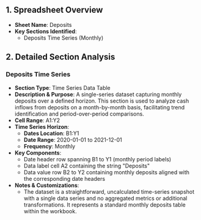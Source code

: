 ## 1. Spreadsheet Overview
- **Sheet Name**: Deposits
- **Key Sections Identified**: 
  - Deposits Time Series (Monthly)

## 2. Detailed Section Analysis

### Deposits Time Series
- **Section Type**: Time Series Data Table
- **Description & Purpose**: A single-series dataset capturing monthly deposits over a defined horizon. This section is used to analyze cash inflows from deposits on a month-by-month basis, facilitating trend identification and period-over-period comparisons.
- **Cell Range**: A1:Y2
- **Time Series Horizon**:
  - **Dates Location**: B1:Y1
  - **Date Range**: 2020-01-01 to 2021-12-01
  - **Frequency**: Monthly
- **Key Components**: 
  - Date header row spanning B1 to Y1 (monthly period labels)
  - Data label cell A2 containing the string "Deposits"
  - Data value row B2 to Y2 containing monthly deposits aligned with the corresponding date headers
- **Notes & Customizations**: 
  - The dataset is a straightforward, uncalculated time-series snapshot with a single data series and no aggregated metrics or additional transformations. It represents a standard monthly deposits table within the workbook.